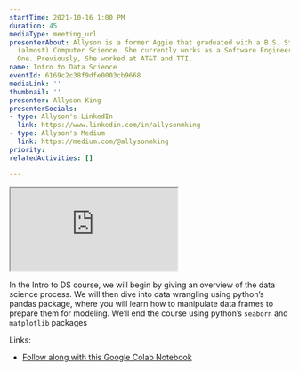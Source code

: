 ```yaml
---
startTime: 2021-10-16 1:00 PM
duration: 45
mediaType: meeting_url
presenterAbout: Allyson is a former Aggie that graduated with a B.S. Statistics and
  (almost) Computer Science. She currently works as a Software Engineer at Capital
  One. Previously, She worked at AT&T and TTI.
name: Intro to Data Science
eventId: 6169c2c38f9dfe0003cb9668
mediaLink: ''
thumbnail: ''
presenter: Allyson King
presenterSocials:
- type: Allyson's LinkedIn
  link: https://www.linkedin.com/in/allysonmking
- type: Allyson's Medium
  link: https://medium.com/@allysonmking
priority: 
relatedActivities: []

---
```

<div class="embed-responsive embed-responsive-16by9">
  <iframe src="https://www.youtube.com/embed/z7FgdE59TW0" title="Trailer" allowfullscreen class="embed-responsive-item"></iframe>
</div>

In the Intro to DS course, we will begin by giving an overview of the data science process. We will then dive into data wrangling using python’s pandas package, where you will learn how to manipulate data frames to prepare them for modeling. We’ll end the course using python’s `seaborn` and `matplotlib` packages

Links:

* [Follow along with this Google Colab Notebook](https://colab.research.google.com/drive/1BKCF3od6R5jIgyDOaXzLHRCQbvID7Ny9)